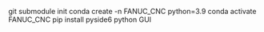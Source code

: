 git submodule init
conda create -n FANUC_CNC python=3.9
conda activate FANUC_CNC
pip install pyside6
python GUI